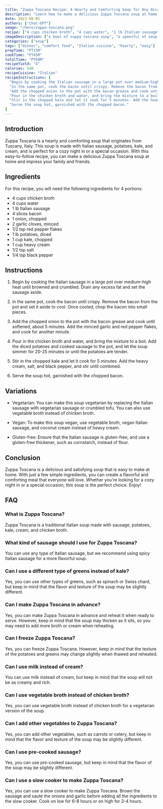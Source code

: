 ```yaml
---
title: "Zuppa Toscana Recipe: A Hearty and Comforting Soup for Any Occasion"
description: "Learn how to make a delicious Zuppa Toscana soup at home with this easy-to-follow recipe. Perfect for a cozy night in or a special occasion, this soup is sure to be a crowd-pleaser."
date: 2023-08-05
authors: ["Chat-GPT"]
image: "/hero/zuppa-toscana.png"
recipe: ["4 cups chicken broth", "4 cups water", "1 lb Italian sausage", "4 slices bacon", "1 onion, chopped", "2 garlic cloves, minced", "1/2 tsp red pepper flakes", "1 lb potatoes, diced", "1 cup kale, chopped", "1 cup heavy cream", "1/2 tsp salt", "1/4 tsp black pepper"]
imageDescription: ["a bowl of zuppa toscana soup", "a spoonful of soup with kale and sausage", "a close-up of the soup with bacon bits on top", "a full pot of soup on a stove"]
categories: ["soup"]
tags: ["dinner", "comfort food", "Italian cuisine", "hearty", "easy"]
prepTime: "PT15M"
cookTime: "PT45M"
totalTime: "PT60M"
recipeYield: "4"
calories: 540
recipeCuisine: "Italian"
recipeInstructions: [
  "Begin by cooking the Italian sausage in a large pot over medium-high heat until browned and crumbled. Drain any excess fat and set the sausage aside.",
  "In the same pot, cook the bacon until crispy. Remove the bacon from the pot and set it aside to cool. Once cooled, chop the bacon into small pieces.",
  "Add the chopped onion to the pot with the bacon grease and cook until softened, about 5 minutes. Add the minced garlic and red pepper flakes, and cook for another minute.",
  "Pour in the chicken broth and water, and bring the mixture to a boil. Add the diced potatoes and cooked sausage to the pot, and let the soup simmer for 20-25 minutes or until the potatoes are tender.",
  "Stir in the chopped kale and let it cook for 5 minutes. Add the heavy cream, salt, and black pepper, and stir until combined.",
  "Serve the soup hot, garnished with the chopped bacon."
]
---
```


## Introduction

Zuppa Toscana is a hearty and comforting soup that originates from Tuscany, Italy. This soup is made with Italian sausage, potatoes, kale, and cream, and is perfect for a cozy night in or a special occasion. With this easy-to-follow recipe, you can make a delicious Zuppa Toscana soup at home and impress your family and friends.

## Ingredients

For this recipe, you will need the following ingredients for 4 portions:

- 4 cups chicken broth
- 4 cups water
- 1 lb Italian sausage
- 4 slices bacon
- 1 onion, chopped
- 2 garlic cloves, minced
- 1/2 tsp red pepper flakes
- 1 lb potatoes, diced
- 1 cup kale, chopped
- 1 cup heavy cream
- 1/2 tsp salt
- 1/4 tsp black pepper

## Instructions

1. Begin by cooking the Italian sausage in a large pot over medium-high heat until browned and crumbled. Drain any excess fat and set the sausage aside.

2. In the same pot, cook the bacon until crispy. Remove the bacon from the pot and set it aside to cool. Once cooled, chop the bacon into small pieces.

3. Add the chopped onion to the pot with the bacon grease and cook until softened, about 5 minutes. Add the minced garlic and red pepper flakes, and cook for another minute.

4. Pour in the chicken broth and water, and bring the mixture to a boil. Add the diced potatoes and cooked sausage to the pot, and let the soup simmer for 20-25 minutes or until the potatoes are tender.

5. Stir in the chopped kale and let it cook for 5 minutes. Add the heavy cream, salt, and black pepper, and stir until combined.

6. Serve the soup hot, garnished with the chopped bacon.

## Variations

- Vegetarian: You can make this soup vegetarian by replacing the Italian sausage with vegetarian sausage or crumbled tofu. You can also use vegetable broth instead of chicken broth.

- Vegan: To make this soup vegan, use vegetable broth, vegan Italian sausage, and coconut cream instead of heavy cream.

- Gluten-free: Ensure that the Italian sausage is gluten-free, and use a gluten-free thickener, such as cornstarch, instead of flour.

## Conclusion

Zuppa Toscana is a delicious and satisfying soup that is easy to make at home. With just a few simple ingredients, you can create a flavorful and comforting meal that everyone will love. Whether you're looking for a cozy night in or a special occasion, this soup is the perfect choice. Enjoy!

## FAQ

### What is Zuppa Toscana?

Zuppa Toscana is a traditional Italian soup made with sausage, potatoes, kale, cream, and chicken broth.

### What kind of sausage should I use for Zuppa Toscana?

You can use any type of Italian sausage, but we recommend using spicy Italian sausage for a more flavorful soup.

### Can I use a different type of greens instead of kale?

Yes, you can use other types of greens, such as spinach or Swiss chard, but keep in mind that the flavor and texture of the soup may be slightly different.

### Can I make Zuppa Toscana in advance?

Yes, you can make Zuppa Toscana in advance and reheat it when ready to serve. However, keep in mind that the soup may thicken as it sits, so you may need to add more broth or cream when reheating.

### Can I freeze Zuppa Toscana?

Yes, you can freeze Zuppa Toscana. However, keep in mind that the texture of the potatoes and greens may change slightly when thawed and reheated.

### Can I use milk instead of cream?

You can use milk instead of cream, but keep in mind that the soup will not be as creamy and rich.

### Can I use vegetable broth instead of chicken broth?

Yes, you can use vegetable broth instead of chicken broth for a vegetarian version of the soup.

### Can I add other vegetables to Zuppa Toscana?

Yes, you can add other vegetables, such as carrots or celery, but keep in mind that the flavor and texture of the soup may be slightly different.

### Can I use pre-cooked sausage?

Yes, you can use pre-cooked sausage, but keep in mind that the flavor of the soup may be slightly different.

### Can I use a slow cooker to make Zuppa Toscana?

Yes, you can use a slow cooker to make Zuppa Toscana. Brown the sausage and sauté the onions and garlic before adding all the ingredients to the slow cooker. Cook on low for 6-8 hours or on high for 3-4 hours.